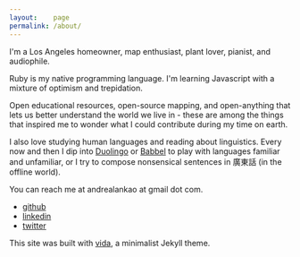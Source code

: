 ```yaml
---
layout:    page
permalink: /about/
---
```


I'm a Los Angeles homeowner, map enthusiast, plant lover, pianist, and audiophile.

Ruby is my native programming language. I'm learning Javascript with a mixture of optimism and trepidation.

Open educational resources, open-source mapping, and open-anything that lets us better understand the world we live in - these are among the things that inspired me to wonder what I could contribute during my time on earth. 

I also love studying human languages and reading about linguistics. Every now and then I dip into [Duolingo](http://duolingo.com) or [Babbel](http://babbel.com) to play with languages familiar and unfamiliar, or I try to compose nonsensical sentences in 廣東話 (in the offline world).

You can reach me at andrealankao at gmail dot com.

- [github](https://github.com/eirinikos)
- [linkedin](https://www.linkedin.com/in/andreakao)
- [twitter](https://twitter.com/eirinikos)

This site was built with [vida](https://github.com/syaning/vida), a minimalist Jekyll theme.